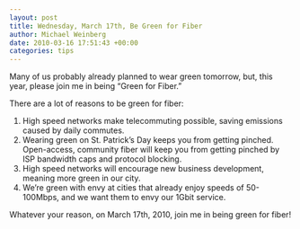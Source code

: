 ```yaml
---
layout: post
title: Wednesday, March 17th, Be Green for Fiber
author: Michael Weinberg
date: 2010-03-16 17:51:43 +00:00
categories: tips
---
```

Many of us probably already planned to wear green tomorrow, but, this year, please join me in being “Green for Fiber.”

There are a lot of reasons to be green for fiber:

1. High speed networks make telecommuting possible, saving emissions caused by daily commutes.
2. Wearing green on St. Patrick’s Day keeps you from getting pinched. Open-access, community fiber will keep you from getting pinched by ISP bandwidth caps and protocol blocking.
3. High speed networks will encourage new business development, meaning more green in our city.
4. We’re green with envy at cities that already enjoy speeds of 50-100Mbps, and we want them to envy our 1Gbit service.

Whatever your reason, on March 17th, 2010, join me in being green for fiber!
